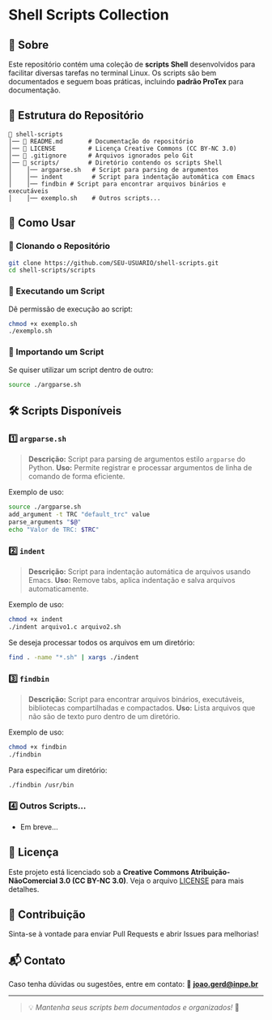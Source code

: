# Shell Scripts Collection

## 📌 Sobre
Este repositório contém uma coleção de **scripts Shell** desenvolvidos para facilitar diversas tarefas no terminal Linux. Os scripts são bem documentados e seguem boas práticas, incluindo **padrão ProTex** para documentação.

## 📂 Estrutura do Repositório
```
📂 shell-scripts
│── 📜 README.md       # Documentação do repositório
│── 📜 LICENSE         # Licença Creative Commons (CC BY-NC 3.0)
│── 📜 .gitignore      # Arquivos ignorados pelo Git
│── 📂 scripts/        # Diretório contendo os scripts Shell
│    │── argparse.sh   # Script para parsing de argumentos
│    │── indent        # Script para indentação automática com Emacs
│    │── findbin # Script para encontrar arquivos binários e executáveis
│    │── exemplo.sh    # Outros scripts...
```

## 🚀 Como Usar
### 🔹 Clonando o Repositório
```bash
git clone https://github.com/SEU-USUARIO/shell-scripts.git
cd shell-scripts/scripts
```

### 🔹 Executando um Script
Dê permissão de execução ao script:
```bash
chmod +x exemplo.sh
./exemplo.sh
```

### 🔹 Importando um Script
Se quiser utilizar um script dentro de outro:
```bash
source ./argparse.sh
```

## 🛠 Scripts Disponíveis

### 1️⃣ `argparse.sh`
> **Descrição:** Script para parsing de argumentos estilo `argparse` do Python.
> **Uso:** Permite registrar e processar argumentos de linha de comando de forma eficiente.

Exemplo de uso:
```bash
source ./argparse.sh
add_argument -t TRC "default_trc" value
parse_arguments "$@"
echo "Valor de TRC: $TRC"
```

### 2️⃣ `indent`
> **Descrição:** Script para indentação automática de arquivos usando Emacs.
> **Uso:** Remove tabs, aplica indentação e salva arquivos automaticamente.

Exemplo de uso:
```bash
chmod +x indent
./indent arquivo1.c arquivo2.sh
```

Se deseja processar todos os arquivos em um diretório:
```bash
find . -name "*.sh" | xargs ./indent
```

### 3️⃣ `findbin`
> **Descrição:** Script para encontrar arquivos binários, executáveis, bibliotecas compartilhadas e compactados.
> **Uso:** Lista arquivos que não são de texto puro dentro de um diretório.

Exemplo de uso:
```bash
chmod +x findbin
./findbin
```

Para especificar um diretório:
```bash
./findbin /usr/bin
```

### 4️⃣ Outros Scripts...
- Em breve...

## 📝 Licença
Este projeto está licenciado sob a **Creative Commons Atribuição-NãoComercial 3.0 (CC BY-NC 3.0)**.
Veja o arquivo [LICENSE](LICENSE) para mais detalhes.

## 🤝 Contribuição
Sinta-se à vontade para enviar Pull Requests e abrir Issues para melhorias!

## 📬 Contato
Caso tenha dúvidas ou sugestões, entre em contato: 
📧 **joao.gerd@inpe.br**

---

> 💡 *Mantenha seus scripts bem documentados e organizados!* 🚀

